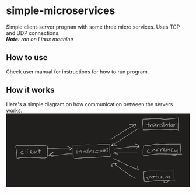 # simple-microservices
Simple client-server program with some three micro services. Uses TCP and UDP connections. <br>
__*Note:*__ *ran on Linux machine* <br>

## How to use
Check user manual for instructions for how to run program.

## How it works

Here's a simple diagram on how communication between the servers works.<br>
![root_example](media/server_comms.png)
